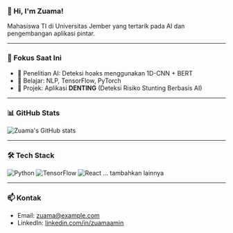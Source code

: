 ### 👋 Hi, I'm Zuama!
Mahasiswa TI di Universitas Jember yang tertarik pada AI dan pengembangan aplikasi pintar.

---

### 💼 Fokus Saat Ini
- 🔭 Penelitian AI: Deteksi hoaks menggunakan 1D-CNN + BERT
- 🌱 Belajar: NLP, TensorFlow, PyTorch
- 📲 Projek: Aplikasi **DENTING** (Deteksi Risiko Stunting Berbasis AI)

---

### 📊 GitHub Stats
![Zuama's GitHub stats](https://github-readme-stats.vercel.app/api?username=zuamaamin&show_icons=true&theme=tokyonight)

---

### 🛠️ Tech Stack
![Python](https://img.shields.io/badge/-Python-333?style=flat&logo=python)
![TensorFlow](https://img.shields.io/badge/-TensorFlow-333?style=flat&logo=tensorflow)
![React](https://img.shields.io/badge/-React-333?style=flat&logo=react)
... tambahkan lainnya

---

### 📫 Kontak
- Email: zuama@example.com
- LinkedIn: [linkedin.com/in/zuamaamin](https://linkedin.com/in/zuamaamin)
